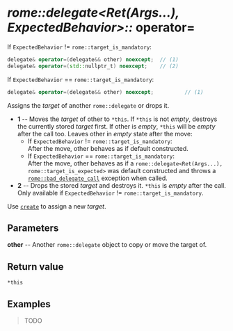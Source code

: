 # _rome::delegate<Ret(Args...), ExpectedBehavior>::_ **operator=**

If `ExpectedBehavior` != `rome::target_is_mandatory`:

```cpp
delegate& operator=(delegate&& other) noexcept;  // (1)
delegate& operator=(std::nullptr_t) noexcept;    // (2)
```

If `ExpectedBehavior` == `rome::target_is_mandatory`:

```cpp
delegate& operator=(delegate&& other) noexcept;          // (1)
```

Assigns the _target_ of another `rome::delegate` or drops it.

- **1** -- Moves the _target_ of other to `*this`. If `*this` is not _empty_, destroys the currently stored _target_ first. If other is _empty_, `*this` will be _empty_ after the call too. Leaves other in _empty_ state after the move:
  - If `ExpectedBehavior` != `rome::target_is_mandatory`:  
    After the move, other behaves as if default constructed.
  - If `ExpectedBehavior` == `rome::target_is_mandatory`:  
    After the move, other behaves as if a `rome::delegate<Ret(Args...), rome::target_is_expected>` was default constructed and throws a [`rome::bad_delegate_call`](delegate/bad_delegate_call.md) exception when called.
- **2** -- Drops the stored _target_ and destroys it. `*this` is _empty_ after the call.  
  Only available if `ExpectedBehavior` != `rome::target_is_mandatory`.

Use [`create`](delegate/create.md) to assign a new _target_.

## Parameters

**other** -- Another `rome::delegate` object to copy or move the target of.

## Return value

`*this`

## Examples

> TODO
